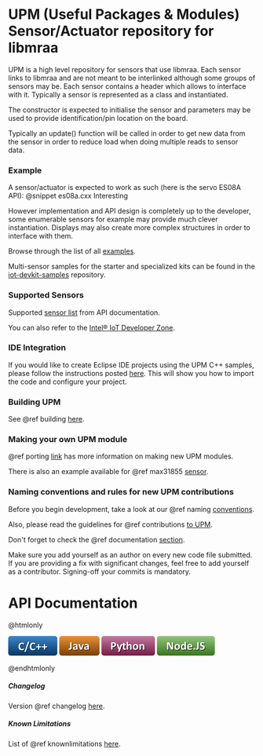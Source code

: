 UPM (Useful Packages & Modules) Sensor/Actuator repository for libmraa
==============

UPM is a high level repository for sensors that use libmraa. Each sensor links
to libmraa and are not meant to be interlinked although some groups of sensors
may be. Each sensor contains a header which allows to interface with it.
Typically a sensor is represented as a class and instantiated.

The constructor is expected to initialise the sensor and parameters may be used
to provide identification/pin location on the board.

Typically an update() function will be called in order to get new data from the
sensor in order to reduce load when doing multiple reads to sensor data.

### Example

A sensor/actuator is expected to work as such (here is the servo ES08A API):
@snippet es08a.cxx Interesting

However implementation and API design is completely up to the developer, some
enumerable sensors for example may provide much clever instantiation. Displays
may also create more complex structures in order to interface with them.

Browse through the list of all [examples](https://github.com/intel-iot-devkit/upm/tree/master/examples).

Multi-sensor samples for the starter and specialized kits can be found in the
[iot-devkit-samples](https://github.com/intel-iot-devkit/iot-devkit-samples) repository.

### Supported Sensors

Supported [sensor list](http://iotdk.intel.com/docs/master/upm/modules.html) from API documentation.

You can also refer to the [Intel® IoT Developer Zone](https://software.intel.com/iot/sensors).

### IDE Integration

If you would like to create Eclipse IDE projects using the UPM C++ samples,
please follow the instructions posted [here](https://software.intel.com/en-us/node/551014).
This will show you how to import the code and configure your project.

### Building UPM

See @ref building [here](docs/building.md).

### Making your own UPM module

@ref porting [link](docs/porting.md) has more information on making new UPM modules.

There is also an example available for @ref max31855 [sensor](docs/max31855.md).

### Naming conventions and rules for new UPM contributions

Before you begin development, take a look at our @ref naming [conventions](docs/naming.md).

Also, please read the guidelines for @ref contributions [to UPM](docs/contributions.md).

Don't forget to check the @ref documentation [section](docs/documentation.md).

Make sure you add yourself as an author on every new code file submitted.
If you are providing a fix with significant changes, feel free to add yourself
as a contributor. Signing-off your commits is mandatory.

API Documentation
==============

@htmlonly

<a href="http://iotdk.intel.com/docs/master/upm/modules.html"><img src="docs/icons/c++.png"/></a>
<a href="http://iotdk.intel.com/docs/master/upm/java"><img src="docs/icons/java.png"/></a>
<a href="http://iotdk.intel.com/docs/master/upm/python"><img src="docs/icons/python.png"/></a>
<a href="http://iotdk.intel.com/docs/master/upm/node"><img src="docs/icons/node.png"/></a>

@endhtmlonly

##### Changelog
Version @ref changelog [here](docs/changelog.md).

##### Known Limitations
List of @ref knownlimitations [here](docs/knownlimitations.md).
